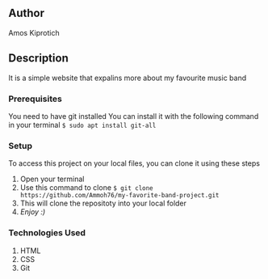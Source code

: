 ## Author
Amos Kiprotich
## Description
It is a simple website that expalins more about my favourite  music band 
### Prerequisites
You need to have git installed
You can install it with the following command in your terminal
`$ sudo apt install git-all`
### Setup
To access this project on your local files, you can clone it using these steps
1. Open your terminal
1. Use this command to clone `$ git clone  https://github.com/Ammoh76/my-favorite-band-project.git`
1. This will clone the repositoty into your local folder
1. _Enjoy :)_
### Technologies Used
1. HTML
1. CSS
1. Git